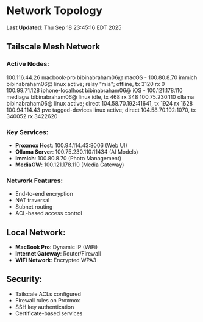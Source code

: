 # Network Topology

**Last Updated**: Thu Sep 18 23:45:16 EDT 2025

## Tailscale Mesh Network

### Active Nodes:
100.116.44.26   macbook-pro          bibinabraham06@ macOS   -
100.80.8.70     immich               bibinabraham06@ linux   active; relay "mia"; offline, tx 3120 rx 0
100.99.71.128   iphone-localhost     bibinabraham06@ iOS     -
100.121.178.110 mediagw              bibinabraham06@ linux   idle, tx 468 rx 348
100.75.230.110  ollama               bibinabraham06@ linux   active; direct 104.58.70.192:41641, tx 1924 rx 1628
100.94.114.43   pve                  tagged-devices linux   active; direct 104.58.70.192:1070, tx 340052 rx 3422620

### Key Services:
- **Proxmox Host**: 100.94.114.43:8006 (Web UI)
- **Ollama Server**: 100.75.230.110:11434 (AI Models)
- **Immich**: 100.80.8.70 (Photo Management)
- **MediaGW**: 100.121.178.110 (Media Gateway)

### Network Features:
- End-to-end encryption
- NAT traversal
- Subnet routing
- ACL-based access control

## Local Network:
- **MacBook Pro**: Dynamic IP (WiFi)
- **Internet Gateway**: Router/Firewall
- **WiFi Network**: Encrypted WPA3

## Security:
- Tailscale ACLs configured
- Firewall rules on Proxmox
- SSH key authentication
- Certificate-based services
